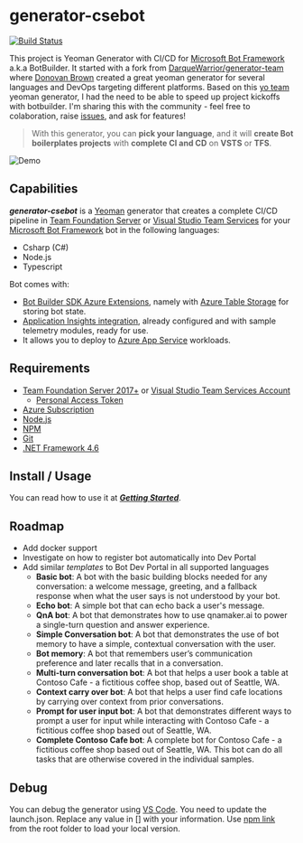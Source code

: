 # generator-csebot
[![Build Status](https://joalmeid.visualstudio.com/_apis/public/build/definitions/8b82ddcf-c765-463a-8325-394badc0294a/65/badge)](https://joalmeid.visualstudio.com/generator-csebot/_build)

This project is Yeoman Generator with CI/CD for [Microsoft Bot Framework](http://botframework.com) a.k.a BotBuilder.
It started with a fork from [DarqueWarrior/generator-team](https://github.com/DarqueWarrior/generator-team) where [Donovan Brown](https://twitter.com/DonovanBrown) created a great yeoman generator for several languages and DevOps targeting different platforms.
Based on this [yo team](http://donovanbrown.com/post/yo-Team) yeoman generator, I had the need to be able to speed up project kickoffs with botbuilder.
I'm sharing this with the community - feel free to colaboration, raise [issues](https://github.com/joalmeid/generator-csebot/issues), and ask for features!

>
> With this generator, you can **pick your language**, and it will **create Bot boilerplates projects** with **complete CI and CD** on **VSTS** or **TFS**.
>

![Demo](images/cse-generator-demo.gif)

## Capabilities
***generator-csebot*** is a [Yeoman](http://yeoman.io/) generator that creates a complete CI/CD pipeline in [Team Foundation Server](https://www.visualstudio.com/tfs/) or [Visual Studio Team Services](https://www.visualstudio.com/team-services/) for your [Microsoft Bot Framework](http://botframework.com) bot in the following languages:
- Csharp (C#) 
- Node.js
- Typescript

Bot comes with:
- [Bot Builder SDK Azure Extensions](https://github.com/Microsoft/BotBuilder-Azure), namely with [Azure Table Storage](https://azure.microsoft.com/en-us/services/storage/tables/) for storing bot state.
- [Application Insights integration](https://github.com/Microsoft/BotBuilder-Azure), already configured and with sample telemetry modules, ready for use.
- It allows you to deploy to [Azure App Service](https://azure.microsoft.com/en-us/services/app-service/web/) workloads.

## Requirements
- [Team Foundation Server 2017+](https://www.visualstudio.com/downloads/) or [Visual Studio Team Services Account](https://app.vsaex.visualstudio.com/profile/account)
   - [Personal Access Token](https://www.visualstudio.com/en-us/docs/setup-admin/team-services/use-personal-access-tokens-to-authenticate)
- [Azure Subscription](https://azure.microsoft.com/en-us/free/)
- [Node.js](http://nodejs.org/)
- [NPM](https://www.npmjs.com/)
- [Git](http://git-scm.org/)
- [.NET Framework 4.6](https://www.microsoft.com/en-us/download/details.aspx?id=21)

## Install / Usage
You can read how to use it at ***[Getting Started](https://github.com/joalmeid/generator-csebot/wiki/Getting-Started)***.

## Roadmap
- Add docker support
- Investigate on how to register bot automatically into Dev Portal
- Add similar *templates* to Bot Dev Portal in all supported languages
  - **Basic bot**: A bot with the basic building blocks needed for any conversation: a welcome message, greeting, and a fallback response when what the user says is not understood by your bot.
  - **Echo bot**: A simple bot that can echo back a user's message.
  - **QnA bot**: A bot that demonstrates how to use qnamaker.ai to power a single-turn question and answer experience.
  - **Simple Conversation bot**: A bot that demonstrates the use of bot memory to have a simple, contextual conversation with the user.
  - **Bot memory**: A bot that remembers user’s communication preference and later recalls that in a conversation.
  - **Multi-turn conversation bot**: A bot that helps a user book a table at Contoso Cafe - a fictitious coffee shop, based out of Seattle, WA.
  - **Context carry over bot**: A bot that helps a user find cafe locations by carrying over context from prior conversations.
  - **Prompt for user input bot**: A bot that demonstrates different ways to prompt a user for input while interacting with Contoso Cafe - a fictitious coffee shop based out of Seattle, WA.
  - **Complete Contoso Cafe bot**: A complete bot for Contoso Cafe - a fictitious coffee shop based out of Seattle, WA. This bot can do all tasks that are otherwise covered in the individual samples.

## Debug
You can debug the generator using [VS Code](http://code.visualstudio.com/). You need to update the launch.json. Replace any value in [] with your information.  Use [npm link](https://docs.npmjs.com/cli/link) from the root folder to load your local version.
